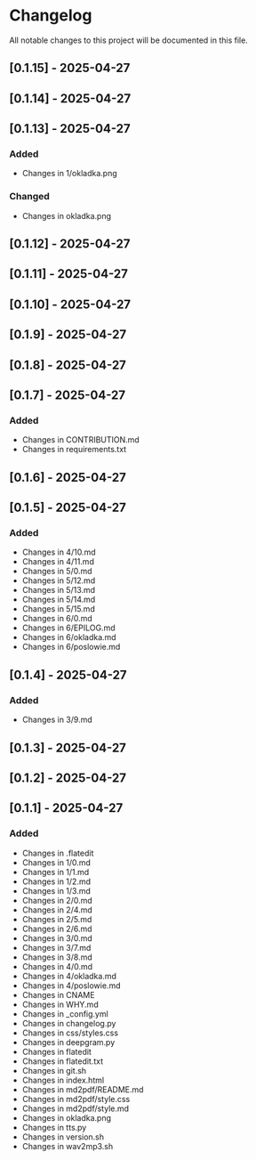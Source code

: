 # Changelog

All notable changes to this project will be documented in this file.

## [0.1.15] - 2025-04-27

## [0.1.14] - 2025-04-27

## [0.1.13] - 2025-04-27

### Added
- Changes in 1/okladka.png

### Changed
- Changes in okladka.png

## [0.1.12] - 2025-04-27

## [0.1.11] - 2025-04-27

## [0.1.10] - 2025-04-27

## [0.1.9] - 2025-04-27

## [0.1.8] - 2025-04-27

## [0.1.7] - 2025-04-27

### Added
- Changes in CONTRIBUTION.md
- Changes in requirements.txt

## [0.1.6] - 2025-04-27

## [0.1.5] - 2025-04-27

### Added
- Changes in 4/10.md
- Changes in 4/11.md
- Changes in 5/0.md
- Changes in 5/12.md
- Changes in 5/13.md
- Changes in 5/14.md
- Changes in 5/15.md
- Changes in 6/0.md
- Changes in 6/EPILOG.md
- Changes in 6/okladka.md
- Changes in 6/poslowie.md

## [0.1.4] - 2025-04-27

### Added
- Changes in 3/9.md

## [0.1.3] - 2025-04-27

## [0.1.2] - 2025-04-27

## [0.1.1] - 2025-04-27

### Added
- Changes in .flatedit
- Changes in 1/0.md
- Changes in 1/1.md
- Changes in 1/2.md
- Changes in 1/3.md
- Changes in 2/0.md
- Changes in 2/4.md
- Changes in 2/5.md
- Changes in 2/6.md
- Changes in 3/0.md
- Changes in 3/7.md
- Changes in 3/8.md
- Changes in 4/0.md
- Changes in 4/okladka.md
- Changes in 4/poslowie.md
- Changes in CNAME
- Changes in WHY.md
- Changes in _config.yml
- Changes in changelog.py
- Changes in css/styles.css
- Changes in deepgram.py
- Changes in flatedit
- Changes in flatedit.txt
- Changes in git.sh
- Changes in index.html
- Changes in md2pdf/README.md
- Changes in md2pdf/style.css
- Changes in md2pdf/style.md
- Changes in okladka.png
- Changes in tts.py
- Changes in version.sh
- Changes in wav2mp3.sh

